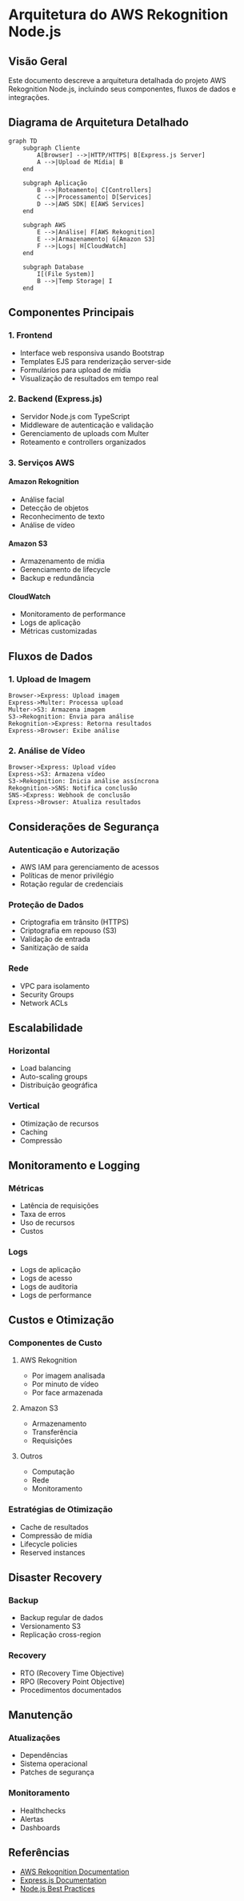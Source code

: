 # Arquitetura do AWS Rekognition Node.js

## Visão Geral

Este documento descreve a arquitetura detalhada do projeto AWS Rekognition Node.js, incluindo seus componentes, fluxos de dados e integrações.

## Diagrama de Arquitetura Detalhado

```mermaid
graph TD
    subgraph Cliente
        A[Browser] -->|HTTP/HTTPS| B[Express.js Server]
        A -->|Upload de Mídia| B
    end

    subgraph Aplicação
        B -->|Roteamento| C[Controllers]
        C -->|Processamento| D[Services]
        D -->|AWS SDK| E[AWS Services]
    end

    subgraph AWS
        E -->|Análise| F[AWS Rekognition]
        E -->|Armazenamento| G[Amazon S3]
        F -->|Logs| H[CloudWatch]
    end

    subgraph Database
        I[(File System)]
        B -->|Temp Storage| I
    end
```

## Componentes Principais

### 1. Frontend
- Interface web responsiva usando Bootstrap
- Templates EJS para renderização server-side
- Formulários para upload de mídia
- Visualização de resultados em tempo real

### 2. Backend (Express.js)
- Servidor Node.js com TypeScript
- Middleware de autenticação e validação
- Gerenciamento de uploads com Multer
- Roteamento e controllers organizados

### 3. Serviços AWS
#### Amazon Rekognition
- Análise facial
- Detecção de objetos
- Reconhecimento de texto
- Análise de vídeo

#### Amazon S3
- Armazenamento de mídia
- Gerenciamento de lifecycle
- Backup e redundância

#### CloudWatch
- Monitoramento de performance
- Logs de aplicação
- Métricas customizadas

## Fluxos de Dados

### 1. Upload de Imagem
```sequence
Browser->Express: Upload imagem
Express->Multer: Processa upload
Multer->S3: Armazena imagem
S3->Rekognition: Envia para análise
Rekognition->Express: Retorna resultados
Express->Browser: Exibe análise
```

### 2. Análise de Vídeo
```sequence
Browser->Express: Upload vídeo
Express->S3: Armazena vídeo
S3->Rekognition: Inicia análise assíncrona
Rekognition->SNS: Notifica conclusão
SNS->Express: Webhook de conclusão
Express->Browser: Atualiza resultados
```

## Considerações de Segurança

### Autenticação e Autorização
- AWS IAM para gerenciamento de acessos
- Políticas de menor privilégio
- Rotação regular de credenciais

### Proteção de Dados
- Criptografia em trânsito (HTTPS)
- Criptografia em repouso (S3)
- Validação de entrada
- Sanitização de saída

### Rede
- VPC para isolamento
- Security Groups
- Network ACLs

## Escalabilidade

### Horizontal
- Load balancing
- Auto-scaling groups
- Distribuição geográfica

### Vertical
- Otimização de recursos
- Caching
- Compressão

## Monitoramento e Logging

### Métricas
- Latência de requisições
- Taxa de erros
- Uso de recursos
- Custos

### Logs
- Logs de aplicação
- Logs de acesso
- Logs de auditoria
- Logs de performance

## Custos e Otimização

### Componentes de Custo
1. AWS Rekognition
   - Por imagem analisada
   - Por minuto de vídeo
   - Por face armazenada

2. Amazon S3
   - Armazenamento
   - Transferência
   - Requisições

3. Outros
   - Computação
   - Rede
   - Monitoramento

### Estratégias de Otimização
- Cache de resultados
- Compressão de mídia
- Lifecycle policies
- Reserved instances

## Disaster Recovery

### Backup
- Backup regular de dados
- Versionamento S3
- Replicação cross-region

### Recovery
- RTO (Recovery Time Objective)
- RPO (Recovery Point Objective)
- Procedimentos documentados

## Manutenção

### Atualizações
- Dependências
- Sistema operacional
- Patches de segurança

### Monitoramento
- Healthchecks
- Alertas
- Dashboards

## Referências

- [AWS Rekognition Documentation](https://docs.aws.amazon.com/rekognition/)
- [Express.js Documentation](https://expressjs.com/)
- [Node.js Best Practices](https://nodejs.org/en/docs/guides/)